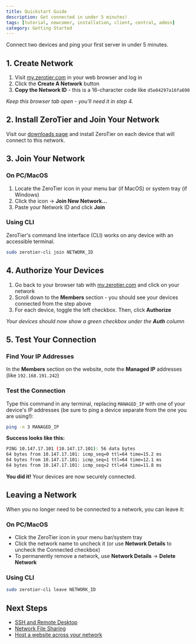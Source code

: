 ```yaml
---
title: Quickstart Guide
description: Get connected in under 5 minutes!
tags: [tutorial, newcomer, installation, client, central, admin]
category: Getting Started
---
```


Connect two devices and ping your first server in under 5 minutes.

## 1. Create Network

1. Visit [my.zerotier.com](https://my.zerotier.com/) in your web browser and log in
2. Click the **Create A Network** button
3. **Copy the Network ID** - this is a 16-character code like `d5e04297a16fa690`

*Keep this browser tab open - you'll need it in step 4.*

## 2. Install ZeroTier and Join Your Network

Visit our [downloads page](https://www.zerotier.com/download) and install ZeroTier on each device that will connect to this network.

## 3. Join Your Network

### On PC/MacOS

1. Locate the ZeroTier icon in your menu bar (if MacOS) or system tray (if Windows)
2. Click the icon -> **Join New Network...**
3. Paste your Network ID and click **Join**

### Using CLI

ZeroTier's command line interface (CLI) works on any device with an accessible terminal.

```bash
sudo zerotier-cli join NETWORK_ID
```

## 4. Authorize Your Devices

1. Go back to your browser tab with [my.zerotier.com](https://my.zerotier.com/) and click on your network
2. Scroll down to the **Members** section - you should see your devices connected from the step above
3. For each device, toggle the left checkbox. Then, click **Authorize**

*Your devices should now show a green checkbox under the* ***Auth*** *column*

## 5. Test Your Connection

### Find Your IP Addresses

In the **Members** section on the website, note the **Managed IP** addresses (like `192.168.191.242`)

### Test the Connection

Type this command in any terminal, replacing `MANAGED_IP` with one of your device's IP addresses (be sure to ping a device separate from the one you are using!):

```bash
ping -n 3 MANAGED_IP
```

**Success looks like this:**

```bash
PING 10.147.17.101 (10.147.17.101): 56 data bytes
64 bytes from 10.147.17.101: icmp_seq=0 ttl=64 time=15.2 ms
64 bytes from 10.147.17.101: icmp_seq=1 ttl=64 time=12.1 ms
64 bytes from 10.147.17.101: icmp_seq=2 ttl=64 time=11.8 ms
```

**You did it!** Your devices are now securely connected.

## Leaving a Network

When you no longer need to be connected to a network, you can leave it:

### On PC/MacOS
- Click the ZeroTier icon in your menu bar/system tray
- Click the network name to uncheck it (or use **Network Details** to uncheck the Connected checkbox)
- To permanently remove a network, use **Network Details** → **Delete Network**

### Using CLI
```bash
sudo zerotier-cli leave NETWORK_ID
```

## Next Steps

- [SSH and Remote Desktop](/remotedesktop)
- [Network File Sharing](/filesharing)
- [Host a website across your network](/website)
